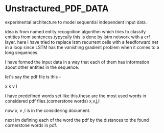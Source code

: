 # Unstractured_PDF_DATA
experimental architecture to model sequential independent input data.

idea is from named entity recognition algorithm which tries to classify entities from sentences.typycally this is done by lstm network with a crf layer. here i have tried to replace lstm recurrent cells with a feedforward net in a loop since LSTM has the vanishing gradient problem when it comes to a long sequences.

I have formed the input data in a way that each of them has information about other entities in the sequence.

let's say the pdf file is this - 

x k 
  v
l


i have predefined words set like this.these are the most used words in considered pdf files.(cornerstone words) 
x,v,j,l

now x, v ,l is in the considering document.

next im defining each of the word the pdf by the distances to the found cornerstone words in pdf.
